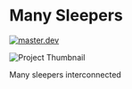 # Many Sleepers
[![master.dev](https://img.shields.io/website?down_message=offline&label=master.dev&up_message=run&url=https%3A//osparc01.speag.com)](https://osparc01.speag.com/study/c408404c-ab0f-11ea-a7a7-02420a003106)


![Project Thumbnail](https://proxy.duckduckgo.com/iu/?u=https%3A%2F%2Fimage.slidesharecdn.com%2Flapersistenciadelamemoria-140804210719-phpapp01%2F95%2Fla-persistencia-de-la-memoria-4-638.jpg%3Fcb%3D1407186503&amp;f=1)

Many sleepers interconnected
